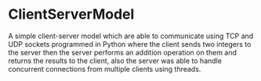 # ClientServerModel
A simple client-server model  which are able to communicate using TCP and UDP sockets programmed in Python where the client sends two integers to the server then the server performs an addition operation on them and returns the results to the client, also  the server was  able to handle concurrent connections from multiple clients using threads.
